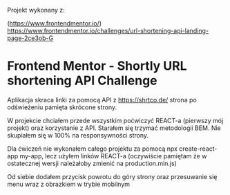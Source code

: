 Projekt wykonany z:

(https://www.frontendmentor.io/)
https://www.frontendmentor.io/challenges/url-shortening-api-landing-page-2ce3ob-G
# Frontend Mentor - Shortly URL shortening API Challenge

Aplikacja skraca linki za pomocą API z https://shrtco.de/
strona po odświeżeniu pamięta skrócone strony.

W projekcie chciałem przede wszystkim poćwiczyć REACT-a (pierwszy mój projekt) oraz korzystanie z API. Starałem się trzymać metodologii BEM. Nie skupiałem się w 100% na responsywności strony.

Dla ćwiczeń nie wykonałem całego projektu za pomocą npx create-react-app my-app, lecz użyłem linków REACT-a 
        <script src="https://unpkg.com/react@18/umd/react.development.js" crossorigin></script>
        <script src="https://unpkg.com/react-dom@18/umd/react-dom.development.js" crossorigin></script>
(oczywiście pamiętam że w ostatecznej wersji należałoby zmienić na production.min.js)

Od siebie dodałem przycisk powrotu do góry strony oraz przesuwanie się menu wraz z obrazkiem w trybie mobilnym